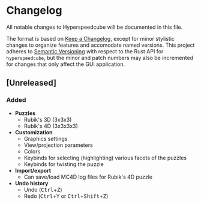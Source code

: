 # Changelog

All notable changes to Hyperspeedcube will be documented in this file.

The format is based on [Keep a Changelog](https://keepachangelog.com/en/1.0.0/), except for minor stylistic changes to organize features and accomodate named versions. This project adheres to [Semantic Versioning](https://semver.org/spec/v2.0.0.html) with respect to the Rust API for `hyperspeedcube`, but the minor and patch numbers may also be incremented for changes that only affect the GUI application.

## [Unreleased]

### Added

- **Puzzles**
  - Rubik's 3D (3x3x3)
  - Rubik's 4D (3x3x3x3)
- **Customization**
  - Graphics settings
  - View/projection parameters
  - Colors
  - Keybinds for selecting (highlighting) various facets of the puzzles
  - Keybinds for twisting the puzzle
- **Import/export**
  - Can save/load MC4D log files for Rubik's 4D puzzle
- **Undo history**
  - Undo (<kbd>Ctrl</kbd>+<kbd>Z</kbd>)
  - Redo (<kbd>Ctrl</kbd>+<kbd>Y</kbd> or <kbd>Ctrl</kbd>+<kbd>Shift</kbd>+<kbd>Z</kbd>)
